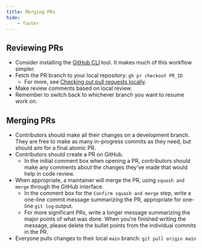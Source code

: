 ```yaml
---
title: Merging PRs
hide:
    - footer
---
```


Reviewing PRs
---



- Consider installing the [GitHub CLI](https://cli.github.com) tool. It makes much of this workflow simpler.
- Fetch the PR branch to your local repository: `gh pr checkout PR_ID`
    - For more, see [Checking out pull requests locally](https://docs.github.com/en/pull-requests/collaborating-with-pull-requests/reviewing-changes-in-pull-requests/checking-out-pull-requests-locally).
- Make review comments based on local review.
- Remember to switch back to whichever branch you want to resume work on.

Merging PRs
---

- Contributors should make all their changes on a development branch. They are free to make as many in-progress commits as they need, but should aim for a final atomic PR.
- Contributors should create a PR on GitHub.
    - In the initial comment box when opening a PR, contributors should make any comments about the changes they've made that would help in code review.
- When appropriate, a maintainer will merge the PR, using `squash and merge` through the GitHub interface.
    - In the comment box for the `Confirm squash and merge` step, write a one-line commit message summarizing the PR, appropriate for one-line `git log` output.
    - For more significant PRs, write a longer message summarizing the major points of what was done. When you're finished writing the message, please delete the bullet points from the individual commits in the PR.
- Everyone pulls changes to their local `main` branch: `git pull origin main`